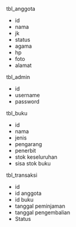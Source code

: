 tbl_anggota
- id
- nama
- jk
- status
- agama
- hp
- foto
- alamat

tbl_admin
- id
- username
- password

tbl_buku
- id
- nama
- jenis
- pengarang
- penerbit
- stok keseluruhan
- sisa stok buku

tbl_transaksi
- id
- id anggota
- id buku
- tanggal peminjaman
- tanggal pengembalian
- Status